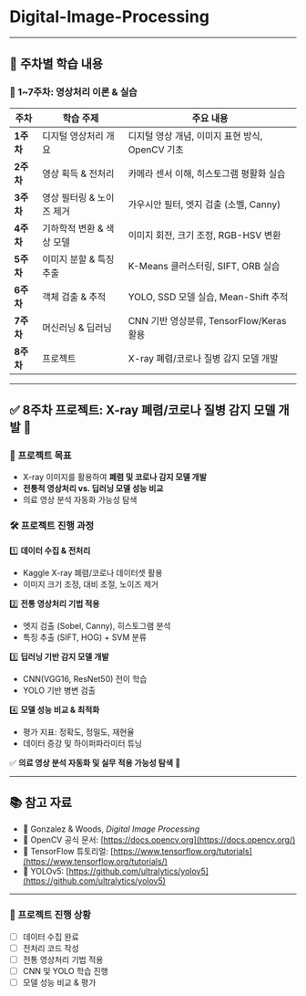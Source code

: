# Digital-Image-Processing
---

## **📅 주차별 학습 내용**
### **📌 1~7주차: 영상처리 이론 & 실습**
| 주차  | 학습 주제 | 주요 내용 |
|-------|----------------|----------------------------------|
| **1주차** | 디지털 영상처리 개요 | 디지털 영상 개념, 이미지 표현 방식, OpenCV 기초 |
| **2주차** | 영상 획득 & 전처리 | 카메라 센서 이해, 히스토그램 평활화 실습 |
| **3주차** | 영상 필터링 & 노이즈 제거 | 가우시안 필터, 엣지 검출 (소벨, Canny) |
| **4주차** | 기하학적 변환 & 색상 모델 | 이미지 회전, 크기 조정, RGB-HSV 변환 |
| **5주차** | 이미지 분할 & 특징 추출 | K-Means 클러스터링, SIFT, ORB 실습 |
| **6주차** | 객체 검출 & 추적 | YOLO, SSD 모델 실습, Mean-Shift 추적 |
| **7주차** | 머신러닝 & 딥러닝 | CNN 기반 영상분류, TensorFlow/Keras 활용 |
| **8주차** | 프로젝트 | X-ray 폐렴/코로나 질병 감지 모델 개발 |
---

## **✅ 8주차 프로젝트: X-ray 폐렴/코로나 질병 감지 모델 개발** 🏥

### **🎯 프로젝트 목표**
- X-ray 이미지를 활용하여 **폐렴 및 코로나 감지 모델 개발**
- **전통적 영상처리 vs. 딥러닝 모델 성능 비교**
- 의료 영상 분석 자동화 가능성 탐색

### **🛠 프로젝트 진행 과정**
1️⃣ **데이터 수집 & 전처리**  
   - Kaggle X-ray 폐렴/코로나 데이터셋 활용  
   - 이미지 크기 조정, 대비 조절, 노이즈 제거  

2️⃣ **전통 영상처리 기법 적용**  
   - 엣지 검출 (Sobel, Canny), 히스토그램 분석  
   - 특징 추출 (SIFT, HOG) + SVM 분류  

3️⃣ **딥러닝 기반 감지 모델 개발**  
   - CNN(VGG16, ResNet50) 전이 학습  
   - YOLO 기반 병변 검출  

4️⃣ **모델 성능 비교 & 최적화**  
   - 평가 지표: 정확도, 정밀도, 재현율  
   - 데이터 증강 및 하이퍼파라미터 튜닝  

✅ **의료 영상 분석 자동화 및 실무 적용 가능성 탐색** 🚀  

---

## **📚 참고 자료**
- 📖 Gonzalez & Woods, *Digital Image Processing*
- 📌 OpenCV 공식 문서: [https://docs.opencv.org](https://docs.opencv.org/)
- 📌 TensorFlow 튜토리얼: [https://www.tensorflow.org/tutorials](https://www.tensorflow.org/tutorials/)
- 📌 YOLOv5: [https://github.com/ultralytics/yolov5](https://github.com/ultralytics/yolov5)

---

### **📝 프로젝트 진행 상황**
- [ ] 데이터 수집 완료  
- [ ] 전처리 코드 작성  
- [ ] 전통 영상처리 기법 적용  
- [ ] CNN 및 YOLO 학습 진행  
- [ ] 모델 성능 비교 & 평가  
